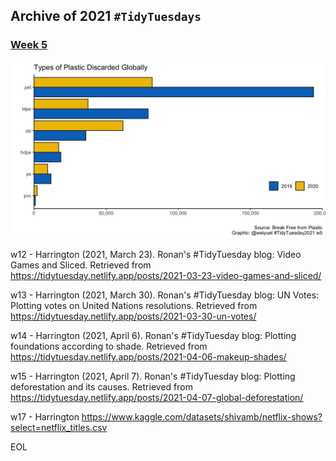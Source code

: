 ## Archive of 2021 `#TidyTuesdays`

### [Week 5](https://github.com/weiyuet/tidy-tuesday/blob/main/2021/w5/w5.R)
![](https://github.com/weiyuet/tidy-tuesday/blob/main/2021/w5/types-of-plastic-discarded.png)

w12 - Harrington (2021, March 23). Ronan's #TidyTuesday blog: Video Games and Sliced. Retrieved from https://tidytuesday.netlify.app/posts/2021-03-23-video-games-and-sliced/

w13 - Harrington (2021, March 30). Ronan's #TidyTuesday blog: UN Votes: Plotting votes on United Nations resolutions. Retrieved from https://tidytuesday.netlify.app/posts/2021-03-30-un-votes/

w14 - Harrington (2021, April 6). Ronan's #TidyTuesday blog: Plotting foundations according to shade. Retrieved from https://tidytuesday.netlify.app/posts/2021-04-06-makeup-shades/

w15 - Harrington (2021, April 7). Ronan's #TidyTuesday blog: Plotting deforestation and its causes. Retrieved from https://tidytuesday.netlify.app/posts/2021-04-07-global-deforestation/

w17 - Harrington https://www.kaggle.com/datasets/shivamb/netflix-shows?select=netflix_titles.csv

EOL